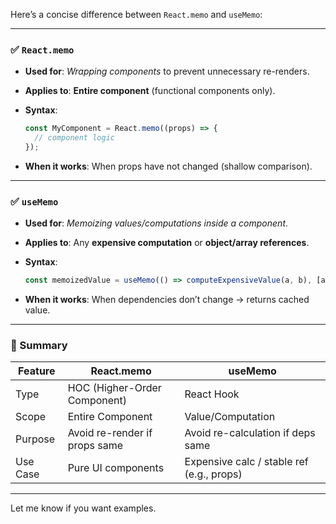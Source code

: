 Here’s a concise difference between `React.memo` and `useMemo`:

---

### ✅ `React.memo`

* **Used for**: *Wrapping components* to prevent unnecessary re-renders.

* **Applies to**: **Entire component** (functional components only).

* **Syntax**:

  ```js
  const MyComponent = React.memo((props) => {
    // component logic
  });
  ```

* **When it works**: When props have not changed (shallow comparison).

---

### ✅ `useMemo`

* **Used for**: *Memoizing values/computations inside a component*.

* **Applies to**: Any **expensive computation** or **object/array references**.

* **Syntax**:

  ```js
  const memoizedValue = useMemo(() => computeExpensiveValue(a, b), [a, b]);
  ```

* **When it works**: When dependencies don’t change → returns cached value.

---

### 🧠 Summary

| Feature  | React.memo                    | useMemo                                   |
| -------- | ----------------------------- | ----------------------------------------- |
| Type     | HOC (Higher-Order Component)  | React Hook                                |
| Scope    | Entire Component              | Value/Computation                         |
| Purpose  | Avoid re-render if props same | Avoid re-calculation if deps same         |
| Use Case | Pure UI components            | Expensive calc / stable ref (e.g., props) |

---

Let me know if you want examples.
